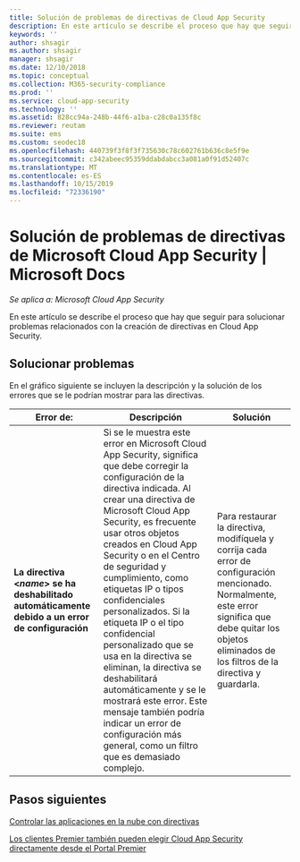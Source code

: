 ```yaml
---
title: Solución de problemas de directivas de Cloud App Security
description: En este artículo se describe el proceso que hay que seguir para solucionar problemas relacionados con la creación de directivas en Cloud App Security.
keywords: ''
author: shsagir
ms.author: shsagir
manager: shsagir
ms.date: 12/10/2018
ms.topic: conceptual
ms.collection: M365-security-compliance
ms.prod: ''
ms.service: cloud-app-security
ms.technology: ''
ms.assetid: 828cc94a-248b-44f6-a1ba-c28c0a135f8c
ms.reviewer: reutam
ms.suite: ems
ms.custom: seodec18
ms.openlocfilehash: 440739f3f8f3f735630c78c602761b636c8e5f9e
ms.sourcegitcommit: c342abeec95359ddabdabcc3a081a0f91d52407c
ms.translationtype: MT
ms.contentlocale: es-ES
ms.lasthandoff: 10/15/2019
ms.locfileid: "72336190"
---
```

# <a name="troubleshooting-microsoft-cloud-app-security-policies"></a>Solución de problemas de directivas de Microsoft Cloud App Security | Microsoft Docs

*Se aplica a: Microsoft Cloud App Security*

En este artículo se describe el proceso que hay que seguir para solucionar problemas relacionados con la creación de directivas en Cloud App Security.

## <a name="troubleshooting"></a>Solucionar problemas

En el gráfico siguiente se incluyen la descripción y la solución de los errores que se le podrían mostrar para las directivas.

|Error de:|Descripción|Solución|
|----|----|----|
| **La directiva <*name*> se ha deshabilitado automáticamente debido a un error de configuración**|Si se le muestra este error en Microsoft Cloud App Security, significa que debe corregir la configuración de la directiva indicada. Al crear una directiva de Microsoft Cloud App Security, es frecuente usar otros objetos creados en Cloud App Security o en el Centro de seguridad y cumplimiento, como etiquetas IP o tipos confidenciales personalizados. Si la etiqueta IP o el tipo confidencial personalizado que se usa en la directiva se eliminan, la directiva se deshabilitará automáticamente y se le mostrará este error. Este mensaje también podría indicar un error de configuración más general, como un filtro que es demasiado complejo. |Para restaurar la directiva, modifíquela y corrija cada error de configuración mencionado. Normalmente, este error significa que debe quitar los objetos eliminados de los filtros de la directiva y guardarla.|

## <a name="next-steps"></a>Pasos siguientes

[Controlar las aplicaciones en la nube con directivas](control-cloud-apps-with-policies.md)

[Los clientes Premier también pueden elegir Cloud App Security directamente desde el Portal Premier](https://premier.microsoft.com/)

